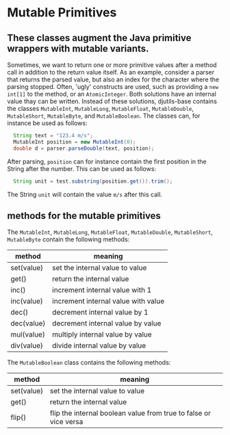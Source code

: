 # Mutable Primitives

## These classes augment the Java primitive wrappers with mutable variants.

Sometimes, we want to return one or more primitive values after a method call in addition to the return value itself. 
As an example, consider a parser that returns the parsed value, but also an index for the character where the parsing stopped.
Often, 'ugly' constructs are used, such as providing a `new int[1]` to the method, or an `AtomicInteger`. Both solutions have an internal value thay can be written. Instead of these solutions, djutils-base contains the classes `MutableInt`, `MutableLong`, `MutableFloat`, `MutableDouble`, `MutableShort`, `MutableByte`, and `MutableBoolean`. The classes can, for instance be used as follows:

```java
  String text = "123.4 m/s";
  MutableInt position = new MutableInt(0);
  double d = parser.parseDouble(text, position);
```

After parsing, `position` can for instance contain the first position in the String after the number. This can be used as follows:

```java
  String unit = test.substring(position.get()).trim();
```

The String `unit` will contain the value `m/s` after this call.


## methods for the mutable primitives

The `MutableInt`, `MutableLong`, `MutableFloat`, `MutableDouble`, `MutableShort`, `MutableByte` contain the following methods:

| method | meaning |
| ----------------- | -------------- |
| set(value) | set the internal value to value |
| get() | return the internal value |
| inc() | increment internal value with 1 |
| inc(value) | increment internal value with value |
| dec() | decrement internal value by 1 |
| dec(value) | decrement internal value by value |
| mul(value) | multiply internal value by value |
| div(value) | divide internal value by value |

The `MutableBoolean` class contains the following methods:

| method | meaning |
| ----------------- | -------------- |
| set(value) | set the internal value to value |
| get() | return the internal value |
| flip() | flip the internal boolean value from true to false or vice versa |


